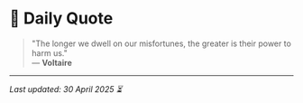 # 📜 Daily Quote

> "The longer we dwell on our misfortunes, the greater is their power to harm us."  
> — **Voltaire**

---

_Last updated: 30 April 2025 ⏳_
